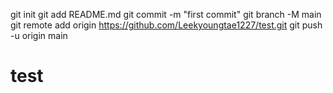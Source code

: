 git init
git add README.md
git commit -m "first commit"
git branch -M main
git remote add origin https://github.com/Leekyoungtae1227/test.git
git push -u origin main
# test
